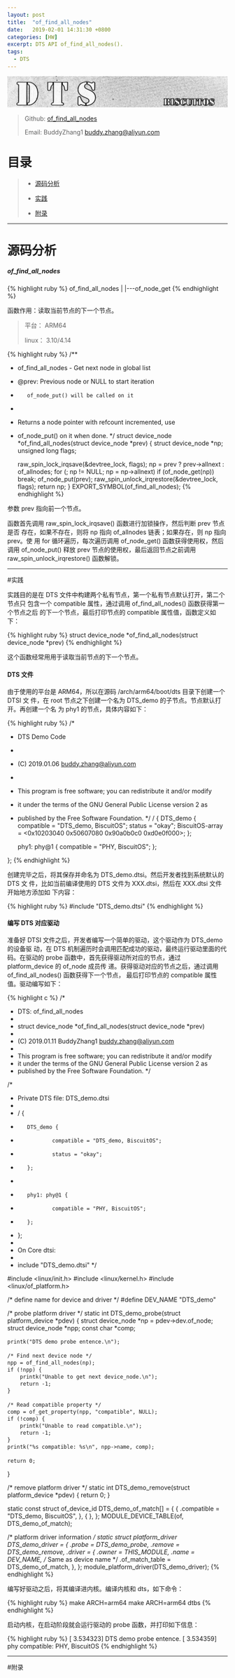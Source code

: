 ```yaml
---
layout: post
title:  "of_find_all_nodes"
date:   2019-02-01 14:31:30 +0800
categories: [HW]
excerpt: DTS API of_find_all_nodes().
tags:
  - DTS
---
```


![DTS](https://raw.githubusercontent.com/EmulateSpace/PictureSet/master/BiscuitOS/kernel/DEV000106.jpg)

> Github: [of_find_all_nodes](https://github.com/BiscuitOS/HardStack/tree/master/Device-Tree/kernel/API/of_find_all_nodes)
>
> Email: BuddyZhang1 <buddy.zhang@aliyun.com>

# 目录

> - [源码分析](#源码分析)
>
> - [实践](#实践)
>
> - [附录](#附录)

-----------------------------------

# <span id="源码分析">源码分析</span>

##### of_find_all_nodes

{% highlight ruby %}
of_find_all_nodes
|
|---of_node_get
{% endhighlight %}

函数作用：读取当前节点的下一个节点。

> 平台： ARM64
>
> linux： 3.10/4.14

{% highlight ruby %}
/**
* of_find_all_nodes - Get next node in global list
* @prev:    Previous node or NULL to start iteration
*        of_node_put() will be called on it
*
* Returns a node pointer with refcount incremented, use
* of_node_put() on it when done.
*/
struct device_node *of_find_all_nodes(struct device_node *prev)
{
    struct device_node *np;
    unsigned long flags;

    raw_spin_lock_irqsave(&devtree_lock, flags);
    np = prev ? prev->allnext : of_allnodes;
    for (; np != NULL; np = np->allnext)
        if (of_node_get(np))
            break;
    of_node_put(prev);
    raw_spin_unlock_irqrestore(&devtree_lock, flags);
    return np;
}
EXPORT_SYMBOL(of_find_all_nodes);
{% endhighlight %}

参数 prev 指向前一个节点。

函数首先调用 raw_spin_lock_irqsave() 函数进行加锁操作，然后判断 prev 节点是否
存在，如果不存在，则将 np 指向 of_allnodes 链表；如果存在，则 np 指向 prev。使
用 for 循环遍历，每次遍历调用 of_node_get() 函数获得使用权，然后调用 
of_node_put() 释放 prev 节点的使用权，最后返回节点之前调用 
raw_spin_unlock_irqrestore() 函数解锁。

---------------------------------------------------

#<span id="实践">实践</span>

实践目的是在 DTS 文件中构建两个私有节点，第一个私有节点默认打开，第二个节点只
包含一个 compatible 属性，通过调用 of_find_all_nodes() 函数获得第一个节点之后
的下一个节点，最后打印节点的 compatible 属性值，函数定义如下：

{% highlight ruby %}
struct device_node *of_find_all_nodes(struct device_node *prev)
{% endhighlight %}

这个函数经常用用于读取当前节点的下一个节点。

#### DTS 文件

由于使用的平台是 ARM64，所以在源码 /arch/arm64/boot/dts 目录下创建一个 DTSI 文
件，在 root 节点之下创建一个名为 DTS_demo 的子节点。节点默认打开。再创建一个名
为 phy1 的节点，具体内容如下：

{% highlight ruby %}
/*
 * DTS Demo Code
 *
 * (C) 2019.01.06 <buddy.zhang@aliyun.com>
 *
 * This program is free software; you can redistribute it and/or modify
 * it under the terms of the GNU General Public License version 2 as
 * published by the Free Software Foundation.
 */
/ {
    DTS_demo {
        compatible = "DTS_demo, BiscuitOS";
        status = "okay";
        BiscuitOS-array  = <0x10203040 0x50607080
                                    0x90a0b0c0 0xd0e0f000>;
    };

    phy1: phy@1 {
        compatible = "PHY, BiscuitOS";
    };

};
{% endhighlight %}

创建完毕之后，将其保存并命名为 DTS_demo.dtsi。然后开发者找到系统默认的 DTS 文
件，比如当前编译使用的 DTS 文件为 XXX.dtsi，然后在 XXX.dtsi 文件开始地方添加如
下内容：

{% highlight ruby %}
#include "DTS_demo.dtsi"
{% endhighlight %}

#### 编写 DTS 对应驱动

准备好 DTSI 文件之后，开发者编写一个简单的驱动，这个驱动作为 DTS_demo 的设备驱
动，在 DTS 机制遍历时会调用匹配成功的驱动，最终运行驱动里面的代码。在驱动的 
probe 函数中，首先获得驱动所对应的节点，通过 platform_device 的 of_node 成员传
递。获得驱动对应的节点之后，通过调用 of_find_all_nodes() 函数获得下一个节点，
最后打印节点的 compatible 属性值。驱动编写如下：

{% highlight c %}
/*
 * DTS: of_find_all_nodes
 *
 * struct device_node *of_find_all_nodes(struct device_node *prev)
 *
 * (C) 2019.01.11 BuddyZhang1 <buddy.zhang@aliyun.com>
 *
 * This program is free software; you can redistribute it and/or modify
 * it under the terms of the GNU General Public License version 2 as
 * published by the Free Software Foundation.
 */

/*
 * Private DTS file: DTS_demo.dtsi
 *
 * / {
 *        DTS_demo {
 *                compatible = "DTS_demo, BiscuitOS";
 *                status = "okay";
 *        };
 *
 *        phy1: phy@1 {
 *                compatible = "PHY, BiscuitOS";
 *        };
 * };
 *
 * On Core dtsi:
 *
 * include "DTS_demo.dtsi"
 */

#include <linux/init.h>
#include <linux/kernel.h>
#include <linux/of_platform.h>

/* define name for device and driver */
#define DEV_NAME "DTS_demo"

/* probe platform driver */
static int DTS_demo_probe(struct platform_device *pdev)
{
    struct device_node *np = pdev->dev.of_node;
    struct device_node *npp;
    const char *comp;

    printk("DTS demo probe entence.\n");

    /* Find next device node */
    npp = of_find_all_nodes(np);
    if (!npp) {
        printk("Unable to get next device_node.\n");
        return -1;
    }
    
    /* Read compatible property */
    comp = of_get_property(npp, "compatible", NULL);
    if (!comp) {
        printk("Unable to read compatible.\n");
        return -1;
    }
    printk("%s compatible: %s\n", npp->name, comp);

    return 0;
}

/* remove platform driver */
static int DTS_demo_remove(struct platform_device *pdev)
{
    return 0;
}

static const struct of_device_id DTS_demo_of_match[] = {
    { .compatible = "DTS_demo, BiscuitOS", },
    { },
};
MODULE_DEVICE_TABLE(of, DTS_demo_of_match);

/* platform driver information */
static struct platform_driver DTS_demo_driver = {
    .probe  = DTS_demo_probe,
    .remove = DTS_demo_remove,
    .driver = {
        .owner = THIS_MODULE,
        .name = DEV_NAME, /* Same as device name */
        .of_match_table = DTS_demo_of_match,
    },
};
module_platform_driver(DTS_demo_driver);
{% endhighlight %}

编写好驱动之后，将其编译进内核。编译内核和 dts，如下命令：

{% highlight ruby %}
make ARCH=arm64
make ARCH=arm64 dtbs
{% endhighlight %}

启动内核，在启动阶段就会运行驱动的 probe 函数，并打印如下信息：

{% highlight ruby %}
[    3.534323] DTS demo probe entence.
[    3.534359] phy compatible: PHY, BiscuitOS
{% endhighlight %}

-----------------------------------------------

#<span id="附录">附录</span>






